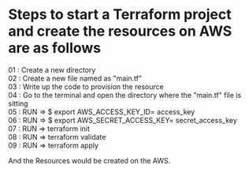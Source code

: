# Steps to start a Terraform project and create the resources on AWS are as follows 
  
01 : Create a new directory  
02 : Create a new file named as "main.tf"  
03 : Write up the code to provision the resource  
04 : Go to the terminal and open the directory where the "main.tf" file is sitting  
05 : RUN => $ export AWS_ACCESS_KEY_ID= access_key  
06 : RUN => $ export AWS_SECRET_ACCESS_KEY= secret_access_key  
07 : RUN => terraform init  
08 : RUN => terraform validate  
09 : RUN => terraform apply  
  
And the Resources would be created on the AWS.  
